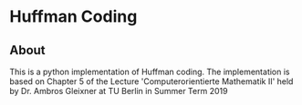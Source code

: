 # Huffman Coding
## About
This is a python implementation of Huffman coding. The implementation is based on Chapter 5 of the Lecture 'Computerorientierte Mathematik II' held by Dr. Ambros Gleixner at TU Berlin in Summer Term 2019
